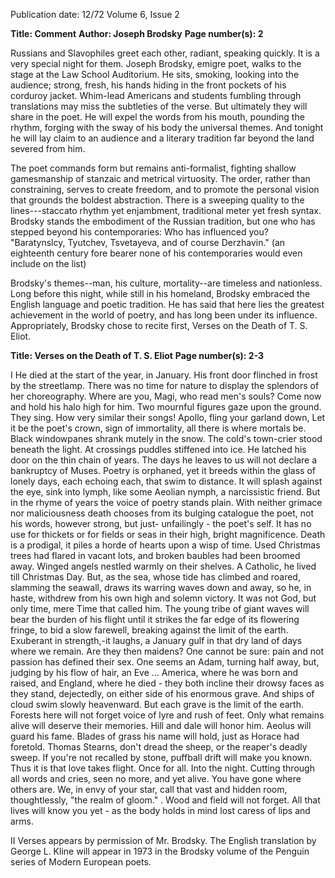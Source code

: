 Publication date: 12/72
Volume 6, Issue 2

**Title: Comment**
**Author: Joseph Brodsky**
**Page number(s): 2**

Russians and Slavophiles greet each other, radiant, speaking quickly. It is a very special night for them. Joseph Brodsky, emigre poet, walks to the stage at the Law School Auditorium. He sits, smoking, looking into the audience; strong, fresh, his hands hiding in the front pockets of his corduroy jacket. Whim-lead Americans and students fumbling through translations may miss the subtleties of the verse. But ultimately they will share in the poet. He will expel the words from his mouth, pounding the rhythm, forging with the sway of his body the universal themes. And tonight he will lay claim to an audience and a literary tradition far beyond the land severed from him.


The poet commands form but remains anti-formalist, fighting shallow gamesmanship of stanzaic and metrical virtuosity. The order, rather than constraining, serves to create freedom, and to promote the personal vision that grounds the boldest abstraction. There is a sweeping quality to the lines---staccato rhythm yet enjambment, traditional meter yet fresh syntax. Brodsky stands the embodiment of the Russian tradition, but one who has stepped beyond his contemporaries: Who has influenced you? "Baratynslcy, Tyutchev, Tsvetayeva, and of course Derzhavin." (an eighteenth century fore bearer none of his contemporaries would even include on the list)


Brodsky's themes--man, his culture, mortality--are timeless and nationless. Long before this night, while still in his homeland, Brodsky embraced the English language and poetic tradition. He has said that here lies the greatest achievement in the world of poetry, and has long been under its influence. Appropriately, Brodsky chose to recite first, Verses on the Death of T. S. Eliot.


**Title: Verses on the Death of T. S. Eliot**
**Page number(s): 2-3**

I
He died at the start of the year, in January.
His front door flinched in frost by the streetlamp.
There was no time for nature to display
the splendors of her choreography.
Where are you, Magi, who read men's souls?
Come now and hold his halo high for him.
Two mournful figures gaze upon the ground.
They sing. How very similar their songs!
Apollo, fling your garland down,
Let it be the poet's crown,
sign of immortality,
all there is where mortals be.
Black windowpanes shrank mutely in the snow.
The cold's town-crier stood beneath the light.
At crossings puddles stiffened into ice.
He latched his door on the thin chain of years.
The days he leaves to us will not declare
a bankruptcy of Muses. Poetry
is orphaned, yet it breeds within the glass
of lonely days, each echoing each, that swim
to distance. It will splash against the eye,
sink into lymph, like some Aeolian nymph,
a narcissistic friend. But in the rhyme
of years the voice of poetry stands plain.
With neither grimace nor maliciousness
death chooses from its bulging catalogue
the poet, not his words, however strong,
but just- unfailingly - the poet's self.
It has no use for thickets or for fields
or seas in their high, bright magnificence.
Death is a prodigal, it piles
a horde of hearts upon a wisp of time.
Used Christmas trees had flared in vacant lots,
and broken baubles had been broomed away.
Winged angels nestled warmly on their shelves.
A Catholic, he lived till Christmas Day.
But, as the sea, whose tide has climbed and roared,
slamming the seawall, draws its warring waves
down and away, so he, in haste, withdrew
from his own high and solemn victory.
It was not God, but only time, mere Time
that called him. The young tribe of giant waves
will bear the burden of his flight until
it strikes the far edge of its flowering fringe,
to bid a slow farewell, breaking against
the limit of the earth. Exuberant
in strength,-it laughs, a January gulf
in that dry land of days where we remain.
Are they then maidens? One cannot be sure:
pain and not passion has defined their sex.
One seems an Adam, turning half away,
but, judging by his flow of hair, an Eve ...
America, where he was born and raised,
and England, where he died - they both incline
their drowsy faces as they stand, dejectedly,
on either side of his enormous grave.
And ships of cloud swim slowly heavenward.
But each grave is the limit of the earth.
Forests here will not forget
voice of lyre and rush of feet.
Only what remains alive
will deserve their memories.
Hill and dale will honor him.
Aeolus will guard his fame.
Blades of grass his name will hold,
just as Horace had foretold.
Thomas Stearns, don't dread the sheep,
or the reaper's deadly sweep.
If you're not recalled by stone,
puffball drift will make you known.
Thus it is that love takes flight.
Once for all. Into the night.
Cutting through all words and cries,
seen no more, and yet alive.
You have gone where others are.
We, in envy of your star,
call that vast and hidden room,
thoughtlessly, "the realm of gloom."
. Wood and field will not forget.
All that lives will know you yet -
as the body holds in mind
lost caress of lips and arms.

II
Verses appears by permission of Mr. Brodsky. The English translation by George L. Kline will appear in 1973 in the Brodsky volume of the Penguin series of Modern European poets.